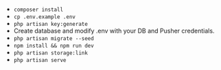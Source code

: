 -   `composer install `
-   `cp .env.example .env `
-   `php artisan key:generate `
-   Create database and modify .env with your DB and Pusher credentials.
-   `php artisan migrate --seed`
-   `npm install && npm run dev`
-   `php artisan storage:link`
-   `php artisan serve `
